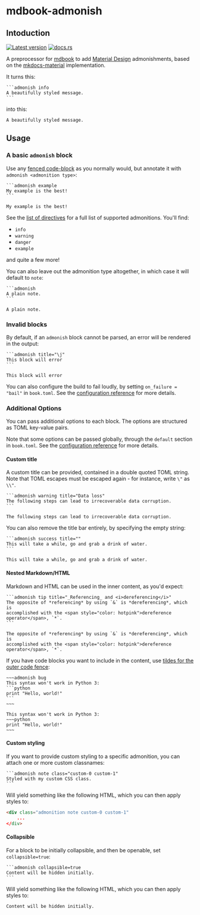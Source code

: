 # mdbook-admonish

<!-- toc -->

## Intoduction

[![Latest version](https://img.shields.io/crates/v/mdbook-admonish.svg)](https://crates.io/crates/mdbook-admonish)
[![docs.rs](https://img.shields.io/docsrs/mdbook-admonish)](https://docs.rs/mdbook-admonish)

A preprocessor for [mdbook](https://github.com/rust-lang/mdBook) to add [Material Design](https://material.io/design) admonishments, based on the [mkdocs-material](https://squidfunk.github.io/mkdocs-material/reference/admonitions/) implementation.

It turns this:

````
```admonish info
A beautifully styled message.
```
````

into this:

```admonish info
A beautifully styled message.
```

## Usage

### A basic `admonish` block

Use any [fenced code-block](https://spec.commonmark.org/0.30/#fenced-code-blocks) as you normally would, but annotate it with `admonish <admonition type>`:

````
```admonish example
My example is the best!
```
````

```admonish example
My example is the best!
```

See the [list of directives](./reference.md#directives) for a full list of supported admonitions. You'll find:

- `info`
- `warning`
- `danger`
- `example`

and quite a few more!

You can also leave out the admonition type altogether, in which case it will default to `note`:

````
```admonish
A plain note.
```
````

```admonish
A plain note.
```

### Invalid blocks

By default, if an `admonish` block cannot be parsed, an error will be rendered in the output:

````
```admonish title="\j"
This block will error
```
````

```admonish title="\j"
This block will error
```

You can also configure the build to fail loudly, by setting `on_failure = "bail"` in `book.toml`. See the [configuration reference](./reference.md#booktoml-configuration) for more details.

### Additional Options

You can pass additional options to each block. The options are structured as TOML key-value pairs.

Note that some options can be passed globally, through the `default` section in `book.toml`. See the [configuration reference](./reference.mdbooktoml-configuration) for more details.

#### Custom title

A custom title can be provided, contained in a double quoted TOML string.
Note that TOML escapes must be escaped again - for instance, write `\"` as `\\"`.

````
```admonish warning title="Data loss"
The following steps can lead to irrecoverable data corruption.
```
````

```admonish warning title="Data loss"
The following steps can lead to irrecoverable data corruption.
```

You can also remove the title bar entirely, by specifying the empty string:

````
```admonish success title=""
This will take a while, go and grab a drink of water.
```
````

```admonish success title=""
This will take a while, go and grab a drink of water.
```

#### Nested Markdown/HTML

Markdown and HTML can be used in the inner content, as you'd expect:

````
```admonish tip title="_Referencing_ and <i>dereferencing</i>"
The opposite of *referencing* by using `&` is *dereferencing*, which is
accomplished with the <span style="color: hotpink">dereference operator</span>, `*`.
```
````

```admonish tip title="_Referencing_ and <i>dereferencing</i>"
The opposite of *referencing* by using `&` is *dereferencing*, which is
accomplished with the <span style="color: hotpink">dereference operator</span>, `*`.
```

If you have code blocks you want to include in the content, use [tildes for the outer code fence](https://spec.commonmark.org/0.30/#fenced-code-blocks):

````
~~~admonish bug
This syntax won't work in Python 3:
```python
print "Hello, world!"
```
~~~
````

```admonish bug
This syntax won't work in Python 3:
~~~python
print "Hello, world!"
~~~
```

#### Custom styling

If you want to provide custom styling to a specific admonition, you can attach one or more custom classnames:

````
```admonish note class="custom-0 custom-1"
Styled with my custom CSS class.
```
````

Will yield something like the following HTML, which you can then apply styles to:

```html
<div class="admonition note custom-0 custom-1"
    ...
</div>
```

#### Collapsible

For a block to be initially collapsible, and then be openable, set `collapsible=true`:

````
```admonish collapsible=true
Content will be hidden initially.
```
````

Will yield something like the following HTML, which you can then apply styles to:

```admonish collapsible=true
Content will be hidden initially.
```
